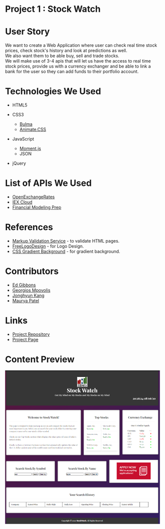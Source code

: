 # Project 1 : Stock Watch


# User Story
We want to create a Web Application where user can check real time stock prices, check stock's history and look at predictions as well.\
We also want them to be able buy, sell and trade stocks.\
We will make use of 3-4 apis that will let us have the access to real time stock prices, provide us with a currency exchanger and be able to link a bank for the user so they can add funds to their portfolio account. 


# Technologies We Used
* HTML5
* CSS3
    * [Bulma](https://bulma.io/documentation/)
    * [Animate.CSS](https://animate.style/)

* JavaScript
    * [Moment.js](https://momentjs.com/)
    * JSON

* jQuery


# List of APIs We Used
* [OpenExchangeRates](https://openexchangerates.org/)
* [IEX Cloud](https://iexcloud.io/docs/api/)
* [Financial Modeling Prep](https://financialmodelingprep.com/developer/docs/)

# References
* [Markup Validation Service](https://validator.w3.org/) - to validate HTML pages.
* [FreeLogoDesign](https://www.freelogodesign.org/) - for Logo Design.
* [CSS Gradient Background](https://codepen.io/P1N2O/pen/pyBNzX) - for gradient background.

# Contributors
* [Ed Gibbons](https://github.com/egibbs834)
* [Georgios Mpovolis](https://github.com/gmpovolis)
* [Jonghyun Kang](https://github.com/misterjaykay)
* [Maurya Patel](https://github.com/maurya512)

# Links
* [Project Repository](https://github.com/misterjaykay/Project-1)
* [Project Page](https://misterjaykay.github.io/Project-1/)

# Content Preview
![Index Html](assets/images/screenshot.png)